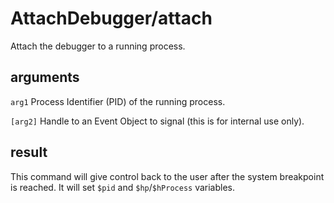 # AttachDebugger/attach

Attach the debugger to a running process.

## arguments

`arg1` Process Identifier (PID) of the running process.

`[arg2]` Handle to an Event Object to signal (this is for internal use only).

## result

This command will give control back to the user after the system breakpoint is reached. It will set `$pid` and `$hp`/`$hProcess` variables.
